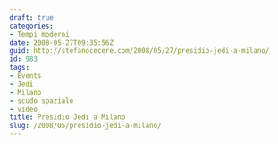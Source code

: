 ```yaml
---
draft: true
categories:
- Tempi moderni
date: 2008-05-27T09:35:56Z
guid: http://stefanocecere.com/2008/05/27/presidio-jedi-a-milano/
id: 983
tags:
- Events
- Jedi
- Milano
- scudo spaziale
- video
title: Presidio Jedi a Milano
slug: /2008/05/presidio-jedi-a-milano/
---
```


